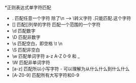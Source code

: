 *正则表达式单字符匹配
* . 匹配任意一个字符 除了\n  --> \转义字符 \.只能匹配.这个字符
* [] 匹配[]列举的字符  匹配一个范围的一个字符
* \d 匹配数字  
* \D 匹配非数字  
* \s 匹配空白，即空格 \t \n  
* \S 匹配非空白  
* \w 匹配单词字符 a-z A-Z 0-9 和 _  
* \W 匹配非单词字符  
* [a-z] 匹配所以小写字符 - 可以理解为从什么什么到什么什么  
*  [A-Z0-9] 匹配所有大写字符和0-9  
 